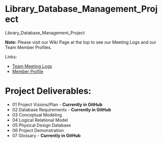 # Library_Database_Management_Project
Library_Database_Management_Project


**Note:** Please visit our Wiki Page at the top to see our Meeting Logs and our Team Member Profiles.

Links:
- [Team Meeting Logs](https://github.com/KusumaMurthy109/Library_Database_Management_Project/wiki/Team-Meeting-Logs)
- [Member Profile](https://github.com/KusumaMurthy109/Library_Database_Management_Project/wiki/Team-Profiles)

# Project Deliverables:
- 01 Project Visions/Plan - **Currently in GitHub**
- 02 Database Requirements - **Currently in GitHub**
- 03  Conceptual Modeling
- 04 Logical Relational Model
- 05 Physical Design Database
- 06 Project Demonstration
- 07 Glossary - **Currently in GitHub**
